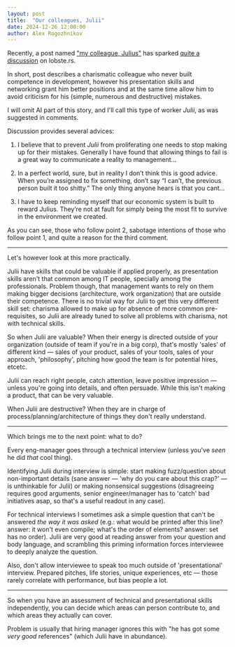 ```yaml
---
layout: post
title:  "Our colleagues, Julii"
date: 2024-12-26 12:00:00
author: Alex Rogozhnikov
---
```


Recently, a post named ["my colleague, Julius"](https://ploum.net/2024-12-23-julius-en.html) 
has sparked [quite a discussion](https://lobste.rs/s/lw1lae/my_colleague_julius) on lobste.rs.

In short, post describes a charismatic colleague who never built competence in development,
however his presentation skills and networking grant him better positions 
and at the same time allow him to avoid criticism for his (simple, numerous and destructive) mistakes.

I will omit AI part of this story, and I'll call this type of worker *Julii*, as was suggested in comments.

Discussion provides several advices:

1. I believe that to prevent *Julii* from proliferating one needs to stop making up for their mistakes.
  Generally I have found that allowing things to fail is a great way to communicate a reality to management...

2. In a perfect world, sure, but in reality I don’t think this is good advice. 
  When you’re assigned to fix something, don’t say “I can’t, the previous person built it too shitty.” 
  The only thing anyone hears is that you cant...

3. I have to keep reminding myself that our economic system is built to reward Julius. 
  They’re not at fault for simply being the most fit to survive in the environment we created.

As you can see, those who follow point 2, sabotage intentions of those who follow point 1,
and quite a reason for the third comment.

---

Let's however look at this more practically. 

Julii have skills that could be valuable if applied properly, as presentation skills aren't that common among IT people,
specially among the professionals. 
Problem though, that management wants to rely on them making bigger decisions (architecture, work organization)
that are outside their competence.
There is no trivial way for Julii to get this very different skill set: charisma allowed to make up for absence of more common pre-requisites, 
so Julii are already tuned to solve all problems with charisma, not with technical skills.

So when Julii are valuable? When their energy is directed outside of your organization (outside of team if you're in a big corp), 
that's mostly 'sales' of different kind — sales of your product, sales of your tools, sales of your approach, 
'philosophy', pitching how good the team is for potential hires, etcetc.

Julii can reach right people, catch attention, leave positive impression — unless you're going into details, 
and often persuade. 
While this isn't making a product, that can be very valuable.

When Julii are destructive? When they are in charge of process/planning/architecture of things they don't really understand.

---

Which brings me to the next point: what to do?

Every eng-manager goes through a technical interview (unless you've *seen* he did _that_ cool thing).

Identifying Julii during interview is simple: start making fuzz/question about non-important details 
(sane answer — 'why do you care about this crap?' — is unthinkable for Julii) 
or making nonsensical suggestions 
(disagreeing requires good arguments, senior engineer/manager has to 'catch' bad initiatives asap, so that's a useful readout in any case).

For technical interviews I sometimes ask a simple question that can't be answered *the way it was asked* 
(e.g.: what would be printed after this line? answer: it won't even compile; 
 what's the order of elements? answer: set has no order). 
Julii are very good at reading answer from your question and body language, 
and scrambling this priming information forces interviewee to deeply analyze the question.

Also, don't allow interviewee to speak too much outside of 'presentational' interview.
Prepared pitches, life stories, unique experiences, etc — those rarely correlate with performance, but bias people a lot.

---

So when you have an assessment of technical and presentational skills independently, 
you can decide which areas can person contribute to, and which areas they actually can cover.

Problem is usually that hiring manager ignores this with "he has got some _very good_ references"
(which Julii have in abundance).
